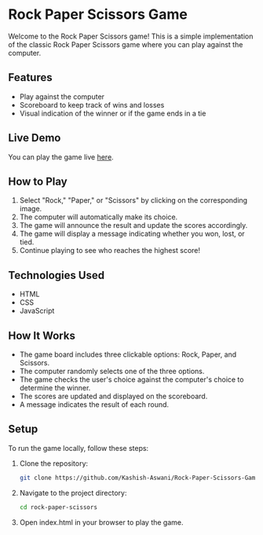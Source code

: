 # Rock Paper Scissors Game

Welcome to the Rock Paper Scissors game! This is a simple implementation of the classic Rock Paper Scissors game where you can play against the computer.

## Features

- Play against the computer
- Scoreboard to keep track of wins and losses
- Visual indication of the winner or if the game ends in a tie

## Live Demo

You can play the game live [here](https://kashish-aswani.github.io/Rock-Paper-Scissors-Game/).

## How to Play

1. Select "Rock," "Paper," or "Scissors" by clicking on the corresponding image.
2. The computer will automatically make its choice.
3. The game will announce the result and update the scores accordingly.
4. The game will display a message indicating whether you won, lost, or tied.
5. Continue playing to see who reaches the highest score!

## Technologies Used

- HTML
- CSS
- JavaScript

## How It Works

- The game board includes three clickable options: Rock, Paper, and Scissors.
- The computer randomly selects one of the three options.
- The game checks the user's choice against the computer's choice to determine the winner.
- The scores are updated and displayed on the scoreboard.
- A message indicates the result of each round.

## Setup

To run the game locally, follow these steps:

1. Clone the repository:
   ```bash
   git clone https://github.com/Kashish-Aswani/Rock-Paper-Scissors-Game.git

2. Navigate to the project directory:
    ```bash
    cd rock-paper-scissors

3. Open index.html in your browser to play the game.
